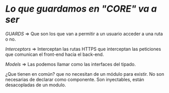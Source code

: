 # *Lo que guardamos en "CORE" va a ser*

*GUARDS* => Que son los que van a permitir a un usuario acceder a una ruta o no.

*Interceptors* => Interceptan las rutas HTTPS que interceptan las peticiones que comunican el front-end hacia el back-end.

*Models* => Las podemos llamar como las interfaces del tipado.

¿Que tienen en común? que no necesitan de un módulo para existir. No son necesarias de declarar como componente. Son inyectables, están desacopladas de un modulo.

